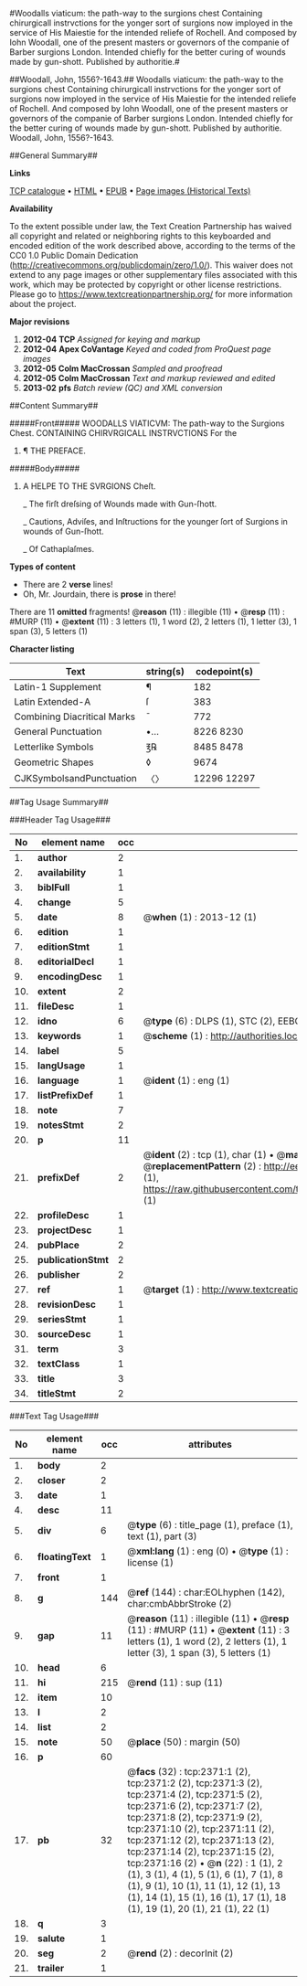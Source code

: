 #Woodalls viaticum: the path-way to the surgions chest Containing chirurgicall instrvctions for the yonger sort of surgions now imployed in the service of His Maiestie for the intended reliefe of Rochell. And composed by Iohn Woodall, one of the present masters or governors of the companie of Barber surgions London. Intended chiefly for the better curing of wounds made by gun-shott. Published by authoritie.#

##Woodall, John, 1556?-1643.##
Woodalls viaticum: the path-way to the surgions chest Containing chirurgicall instrvctions for the yonger sort of surgions now imployed in the service of His Maiestie for the intended reliefe of Rochell. And composed by Iohn Woodall, one of the present masters or governors of the companie of Barber surgions London. Intended chiefly for the better curing of wounds made by gun-shott. Published by authoritie.
Woodall, John, 1556?-1643.

##General Summary##

**Links**

[TCP catalogue](http://www.ota.ox.ac.uk/tcp/)  • 
[HTML](http://tei.it.ox.ac.uk/tcp/Texts-HTML/free/A15/A15690.html)  • 
[EPUB](http://tei.it.ox.ac.uk/tcp/Texts-EPUB/free/A15/A15690.epub) • 
[Page images (Historical Texts)](https://historicaltexts.jisc.ac.uk/eebo-99838014e)

**Availability**

To the extent possible under law, the Text Creation Partnership has waived all copyright and related or neighboring rights to this keyboarded and encoded edition of the work described above, according to the terms of the CC0 1.0 Public Domain Dedication (http://creativecommons.org/publicdomain/zero/1.0/). This waiver does not extend to any page images or other supplementary files associated with this work, which may be protected by copyright or other license restrictions. Please go to https://www.textcreationpartnership.org/ for more information about the project.

**Major revisions**

1. __2012-04__ __TCP__ *Assigned for keying and markup*
1. __2012-04__ __Apex CoVantage__ *Keyed and coded from ProQuest page images*
1. __2012-05__ __Colm MacCrossan__ *Sampled and proofread*
1. __2012-05__ __Colm MacCrossan__ *Text and markup reviewed and edited*
1. __2013-02__ __pfs__ *Batch review (QC) and XML conversion*

##Content Summary##

#####Front#####
WOODALLS VIATICVM: The path-way to the Surgions Chest. CONTAINING CHIRVRGICALL INSTRVCTIONS For the 
1. ¶ THE PREFACE.

#####Body#####

1. A HELPE TO THE SVRGIONS Cheſt.

    _ The firſt dreſsing of Wounds made with Gun-ſhott.

    _ Cautions, Adviſes, and Inſtructions for the younger ſort of Surgions in wounds of Gun-ſhott.

    _ Of Cathaplaſmes.

**Types of content**

  * There are 2 **verse** lines!
  * Oh, Mr. Jourdain, there is **prose** in there!

There are 11 **omitted** fragments! 
 @__reason__ (11) : illegible (11)  •  @__resp__ (11) : #MURP (11)  •  @__extent__ (11) : 3 letters (1), 1 word (2), 2 letters (1), 1 letter (3), 1 span (3), 5 letters (1)

**Character listing**


|Text|string(s)|codepoint(s)|
|---|---|---|
|Latin-1 Supplement|¶|182|
|Latin Extended-A|ſ|383|
|Combining             Diacritical Marks|̄|772|
|General Punctuation|•…|8226 8230|
|Letterlike Symbols|℥℞|8485 8478|
|Geometric Shapes|◊|9674|
|CJKSymbolsandPunctuation|〈〉|12296 12297|

##Tag Usage Summary##

###Header Tag Usage###

|No|element name|occ|attributes|
|---|---|---|---|
|1.|__author__|2||
|2.|__availability__|1||
|3.|__biblFull__|1||
|4.|__change__|5||
|5.|__date__|8| @__when__ (1) : 2013-12 (1)|
|6.|__edition__|1||
|7.|__editionStmt__|1||
|8.|__editorialDecl__|1||
|9.|__encodingDesc__|1||
|10.|__extent__|2||
|11.|__fileDesc__|1||
|12.|__idno__|6| @__type__ (6) : DLPS (1), STC (2), EEBO-CITATION (1), PROQUEST (1), VID (1)|
|13.|__keywords__|1| @__scheme__ (1) : http://authorities.loc.gov/ (1)|
|14.|__label__|5||
|15.|__langUsage__|1||
|16.|__language__|1| @__ident__ (1) : eng (1)|
|17.|__listPrefixDef__|1||
|18.|__note__|7||
|19.|__notesStmt__|2||
|20.|__p__|11||
|21.|__prefixDef__|2| @__ident__ (2) : tcp (1), char (1)  •  @__matchPattern__ (2) : ([0-9\-]+):([0-9IVX]+) (1), (.+) (1)  •  @__replacementPattern__ (2) : http://eebo.chadwyck.com/downloadtiff?vid=$1&page=$2 (1), https://raw.githubusercontent.com/textcreationpartnership/Texts/master/tcpchars.xml#$1 (1)|
|22.|__profileDesc__|1||
|23.|__projectDesc__|1||
|24.|__pubPlace__|2||
|25.|__publicationStmt__|2||
|26.|__publisher__|2||
|27.|__ref__|1| @__target__ (1) : http://www.textcreationpartnership.org/docs/. (1)|
|28.|__revisionDesc__|1||
|29.|__seriesStmt__|1||
|30.|__sourceDesc__|1||
|31.|__term__|3||
|32.|__textClass__|1||
|33.|__title__|3||
|34.|__titleStmt__|2||


###Text Tag Usage###

|No|element name|occ|attributes|
|---|---|---|---|
|1.|__body__|2||
|2.|__closer__|2||
|3.|__date__|1||
|4.|__desc__|11||
|5.|__div__|6| @__type__ (6) : title_page (1), preface (1), text (1), part (3)|
|6.|__floatingText__|1| @__xml:lang__ (1) : eng (0)  •  @__type__ (1) : license (1)|
|7.|__front__|1||
|8.|__g__|144| @__ref__ (144) : char:EOLhyphen (142), char:cmbAbbrStroke (2)|
|9.|__gap__|11| @__reason__ (11) : illegible (11)  •  @__resp__ (11) : #MURP (11)  •  @__extent__ (11) : 3 letters (1), 1 word (2), 2 letters (1), 1 letter (3), 1 span (3), 5 letters (1)|
|10.|__head__|6||
|11.|__hi__|215| @__rend__ (11) : sup (11)|
|12.|__item__|10||
|13.|__l__|2||
|14.|__list__|2||
|15.|__note__|50| @__place__ (50) : margin (50)|
|16.|__p__|60||
|17.|__pb__|32| @__facs__ (32) : tcp:2371:1 (2), tcp:2371:2 (2), tcp:2371:3 (2), tcp:2371:4 (2), tcp:2371:5 (2), tcp:2371:6 (2), tcp:2371:7 (2), tcp:2371:8 (2), tcp:2371:9 (2), tcp:2371:10 (2), tcp:2371:11 (2), tcp:2371:12 (2), tcp:2371:13 (2), tcp:2371:14 (2), tcp:2371:15 (2), tcp:2371:16 (2)  •  @__n__ (22) : 1 (1), 2 (1), 3 (1), 4 (1), 5 (1), 6 (1), 7 (1), 8 (1), 9 (1), 10 (1), 11 (1), 12 (1), 13 (1), 14 (1), 15 (1), 16 (1), 17 (1), 18 (1), 19 (1), 20 (1), 21 (1), 22 (1)|
|18.|__q__|3||
|19.|__salute__|1||
|20.|__seg__|2| @__rend__ (2) : decorInit (2)|
|21.|__trailer__|1||
